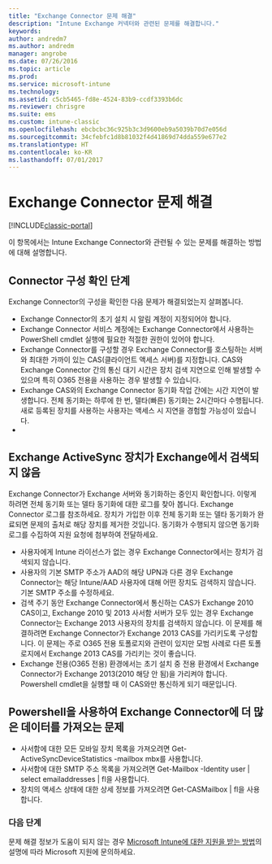 ```yaml
---
title: "Exchange Connector 문제 해결"
description: "Intune Exchange 커넥터와 관련된 문제를 해결합니다."
keywords: 
author: andredm7
ms.author: andredm
manager: angrobe
ms.date: 07/26/2016
ms.topic: article
ms.prod: 
ms.service: microsoft-intune
ms.technology: 
ms.assetid: c5cb5465-fd8e-4524-83b9-ccdf3393b6dc
ms.reviewer: chrisgre
ms.suite: ems
ms.custom: intune-classic
ms.openlocfilehash: ebcbcbc36c925b3c3d9600eb9a5039b70d7e056d
ms.sourcegitcommit: 34cfebfc1d8b81032f4d41869d74dda559e677e2
ms.translationtype: HT
ms.contentlocale: ko-KR
ms.lasthandoff: 07/01/2017
---
```

# <a name="troubleshoot-the-exchange-connector"></a>Exchange Connector 문제 해결

[!INCLUDE[classic-portal](../includes/classic-portal.md)]

이 항목에서는 Intune Exchange Connector와 관련될 수 있는 문제를 해결하는 방법에 대해 설명합니다.

## <a name="steps-for-checking-the-connector-configuration"></a>Connector 구성 확인 단계 

Exchange Connector의 구성을 확인한 다음 문제가 해결되었는지 살펴봅니다.

- Exchange Connector의 초기 설치 시 알림 계정이 지정되어야 합니다.
- Exchange Connector 서비스 계정에는 Exchange Connector에서 사용하는 PowerShell cmdlet 실행에 필요한 적절한 권한이 있어야 합니다.
- Exchange Connector를 구성할 경우 Exchange Connector를 호스팅하는 서버와 최대한 가까이 있는 CAS(클라이언트 액세스 서버)를 지정합니다. CAS와 Exchange Connector 간의 통신 대기 시간은 장치 검색 지연으로 인해 발생할 수 있으며 특히 O365 전용을 사용하는 경우 발생할 수 있습니다.
- Exchange CAS와의 Exchange Connector 동기화 작업 간에는 시간 지연이 발생합니다. 전체 동기화는 하루에 한 번, 델타(빠른) 동기화는 2시간마다 수행됩니다. 새로 등록된 장치를 사용하는 사용자는 액세스 시 지연을 경험할 가능성이 있습니다.
- 
## <a name="exchange-activesync-device-not-discovered-from-exchange"></a>Exchange ActiveSync 장치가 Exchange에서 검색되지 않음
Exchange Connector가 Exchange 서버와 동기화하는 중인지 확인합니다. 이렇게 하려면 전체 동기화 또는 델타 동기화에 대한 로그를 찾아 봅니다. Exchange Connector 로그를 참조하세요. 장치가 가입한 이후 전체 동기화 또는 델타 동기화가 완료되면 문제의 출처로 해당 장치를 제거한 것입니다. 동기화가 수행되지 않으면 동기화 로그를 수집하여 지원 요청에 첨부하여 전달하세요.

- 사용자에게 Intune 라이선스가 없는 경우 Exchange Connector에서는 장치가 검색되지 않습니다.
- 사용자의 기본 SMTP 주소가 AAD의 해당 UPN과 다른 경우 Exchange Connector는 해당 Intune/AAD 사용자에 대해 어떤 장치도 검색하지 않습니다. 기본 SMTP 주소를 수정하세요.
- 검색 주기 동안 Exchange Connector에서 통신하는 CAS가 Exchange 2010 CAS이고, Exchange 2010 및 2013 사서함 서버가 모두 있는 경우 Exchange Connector는 Exchange 2013 사용자의 장치를 검색하지 않습니다. 이 문제를 해결하려면 Exchange Connector가 Exchange 2013 CAS를 가리키도록 구성합니다.  이 문제는 주로 O365 전용 토폴로지와 관련이 있지만 모범 사례로 다른 토폴로지에서 Exchange 2013 CAS를 가리키는 것이 좋습니다.
- Exchange 전용(O365 전용) 환경에서는 초기 설치 중 전용 환경에서 Exchange Connector가 Exchange 2013(2010 해당 안 됨)을 가리켜야 합니다. Powershell cmdlet을 실행할 때 이 CAS와만 통신하게 되기 때문입니다.


## <a name="using-powershell-to-get-more-data-on-exchange-connector-issues"></a>Powershell을 사용하여 Exchange Connector에 더 많은 데이터를 가져오는 문제
- 사서함에 대한 모든 모바일 장치 목록을 가져오려면 Get-ActiveSyncDeviceStatistics -mailbox mbx를 사용합니다.
- 사서함에 대한 SMTP 주소 목록을 가져오려면 Get-Mailbox -Identity user | select emailaddresses | fl을 사용합니다.
- 장치의 액세스 상태에 대한 상세 정보를 가져오려면 Get-CASMailbox <upn> | fl을 사용합니다.

### <a name="next-steps"></a>다음 단계
문제 해결 정보가 도움이 되지 않는 경우 [Microsoft Intune에 대한 지원을 받는 방법](how-to-get-support-for-microsoft-intune.md)의 설명에 따라 Microsoft 지원에 문의하세요.

